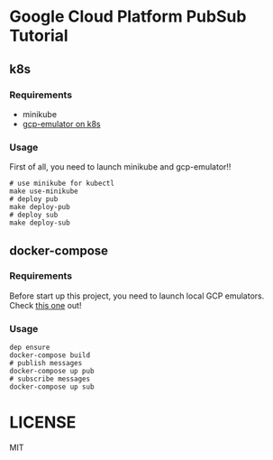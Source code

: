 # Google Cloud Platform PubSub Tutorial

## k8s
### Requirements
* minikube
* [gcp-emulator on k8s](https://github.com/morimolymoly/gcp-emulators)
### Usage
First of all, you need to launch minikube and gcp-emulator!!
```
# use minikube for kubectl
make use-minikube
# deploy pub
make deploy-pub
# deploy sub
make deploy-sub
```

## docker-compose
### Requirements
Before start up this project, you need to launch local GCP emulators.  
Check [this one](https://github.com/morimolymoly/gcp-emulators) out!
### Usage
```
dep ensure
docker-compose build
# publish messages
docker-compose up pub
# subscribe messages
docker-compose up sub
```

# LICENSE
MIT
